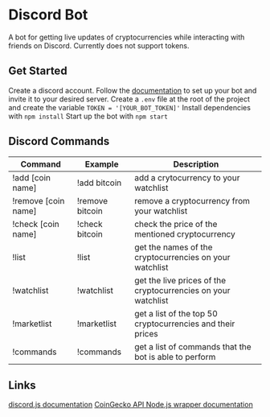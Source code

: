 # Discord Bot

A bot for getting live updates of cryptocurrencies while interacting with friends on Discord. Currently does not support tokens.

## Get Started

Create a discord account. Follow the [documentation](https://discordjs.guide/preparations/setting-up-a-bot-application.html#creating-your-bot) to set up your bot and invite it to your desired server.
Create a ``` .env ``` file at the root of the project and create the variable ``` TOKEN = '[YOUR_BOT_TOKEN]' ```
Install dependencies with ``` npm install ```
Start up the bot with ``` npm start ```

## Discord Commands

Command | Example | Description
------- | ------- | -----------
!add \[coin name\] | !add bitcoin | add a crytocurrency to your watchlist
!remove \[coin name\] | !remove bitcoin | remove a cryptocurrency from your watchlist
!check \[coin name\] | !check bitcoin | check the price of the mentioned cryptocurrency
!list | !list | get the names of the cryptocurrencies on your watchlist
!watchlist | !watchlist | get the live prices of the cryptocurrencies on your watchlist
!marketlist | !marketlist | get a list of the top 50 cryptocurrencies and their prices
!commands | !commands | get a list of commands that the bot is able to perform

## Links

[discord.js documentation](https://discordjs.guide/#before-you-begin)
[CoinGecko API Node.js wrapper documentation](https://github.com/miscavage/CoinGecko-API)